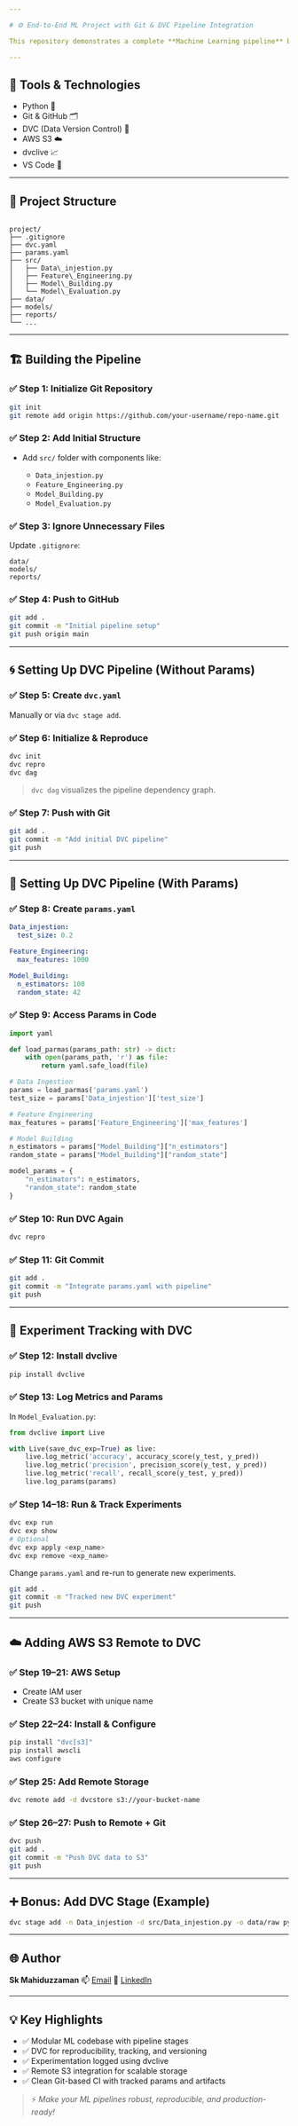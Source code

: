 ```yaml
---

# ⚙️ End-to-End ML Project with Git & DVC Pipeline Integration

This repository demonstrates a complete **Machine Learning pipeline** built with **modular components**, integrated using **Git**, **DVC**, and **AWS S3** for reproducible experimentation, scalable data versioning, and automated pipelines.

---
```


## 🚀 Tools & Technologies

- Python 🐍
- Git & GitHub 🗂️
- DVC (Data Version Control) 🔁
- AWS S3 ☁️
- dvclive 📈
- VS Code 🧩

---

## 🧱 Project Structure

```

project/
├── .gitignore
├── dvc.yaml
├── params.yaml
├── src/
│   ├── Data\_injestion.py
│   ├── Feature\_Engineering.py
│   ├── Model\_Building.py
│   └── Model\_Evaluation.py
├── data/
├── models/
├── reports/
└── ...

````

---

## 🏗️ Building the Pipeline

### ✅ Step 1: Initialize Git Repository

```bash
git init
git remote add origin https://github.com/your-username/repo-name.git
````

### ✅ Step 2: Add Initial Structure

* Add `src/` folder with components like:

  * `Data_injestion.py`
  * `Feature_Engineering.py`
  * `Model_Building.py`
  * `Model_Evaluation.py`

### ✅ Step 3: Ignore Unnecessary Files

Update `.gitignore`:

```
data/
models/
reports/
```

### ✅ Step 4: Push to GitHub

```bash
git add .
git commit -m "Initial pipeline setup"
git push origin main
```

---

## 🌀 Setting Up DVC Pipeline (Without Params)

### ✅ Step 5: Create `dvc.yaml`

Manually or via `dvc stage add`.

### ✅ Step 6: Initialize & Reproduce

```bash
dvc init
dvc repro
dvc dag
```

> `dvc dag` visualizes the pipeline dependency graph.

### ✅ Step 7: Push with Git

```bash
git add .
git commit -m "Add initial DVC pipeline"
git push
```

---

## 🧠 Setting Up DVC Pipeline (With Params)

### ✅ Step 8: Create `params.yaml`

```yaml
Data_injestion:
  test_size: 0.2

Feature_Engineering:
  max_features: 1000

Model_Building:
  n_estimators: 100
  random_state: 42
```

### ✅ Step 9: Access Params in Code

```python
import yaml

def load_parmas(params_path: str) -> dict:
    with open(params_path, 'r') as file:
        return yaml.safe_load(file)

# Data Ingestion
params = load_parmas('params.yaml')
test_size = params['Data_injestion']['test_size']

# Feature Engineering
max_features = params['Feature_Engineering']['max_features']

# Model Building
n_estimators = params["Model_Building"]["n_estimators"]
random_state = params["Model_Building"]["random_state"]

model_params = {
    "n_estimators": n_estimators,
    "random_state": random_state
}
```

### ✅ Step 10: Run DVC Again

```bash
dvc repro
```

### ✅ Step 11: Git Commit

```bash
git add .
git commit -m "Integrate params.yaml with pipeline"
git push
```

---

## 🔬 Experiment Tracking with DVC

### ✅ Step 12: Install dvclive

```bash
pip install dvclive
```

### ✅ Step 13: Log Metrics and Params

In `Model_Evaluation.py`:

```python
from dvclive import Live

with Live(save_dvc_exp=True) as live:
    live.log_metric('accuracy', accuracy_score(y_test, y_pred))
    live.log_metric('precision', precision_score(y_test, y_pred))
    live.log_metric('recall', recall_score(y_test, y_pred))
    live.log_params(params)
```

### ✅ Step 14–18: Run & Track Experiments

```bash
dvc exp run
dvc exp show
# Optional
dvc exp apply <exp_name>
dvc exp remove <exp_name>
```

Change `params.yaml` and re-run to generate new experiments.

```bash
git add .
git commit -m "Tracked new DVC experiment"
git push
```

---

## ☁️ Adding AWS S3 Remote to DVC

### ✅ Step 19–21: AWS Setup

* Create IAM user
* Create S3 bucket with unique name

### ✅ Step 22–24: Install & Configure

```bash
pip install "dvc[s3]"
pip install awscli
aws configure
```

### ✅ Step 25: Add Remote Storage

```bash
dvc remote add -d dvcstore s3://your-bucket-name
```

### ✅ Step 26–27: Push to Remote + Git

```bash
dvc push
git add .
git commit -m "Push DVC data to S3"
git push
```

---

## ➕ Bonus: Add DVC Stage (Example)

```bash
dvc stage add -n Data_injestion -d src/Data_injestion.py -o data/raw python src/Data_injestion.py
```

---

## 🌐 Author

**Sk Mahiduzzaman**
📫 [Email](mailto:mohiduz03@gmail.com)
💼 [LinkedIn](https://www.linkedin.com/in/sk-mahiduzzaman)

---

## 💡 Key Highlights

* ✅ Modular ML codebase with pipeline stages
* ✅ DVC for reproducibility, tracking, and versioning
* ✅ Experimentation logged using dvclive
* ✅ Remote S3 integration for scalable storage
* ✅ Clean Git-based CI with tracked params and artifacts

> ⚡ *Make your ML pipelines robust, reproducible, and production-ready!*

